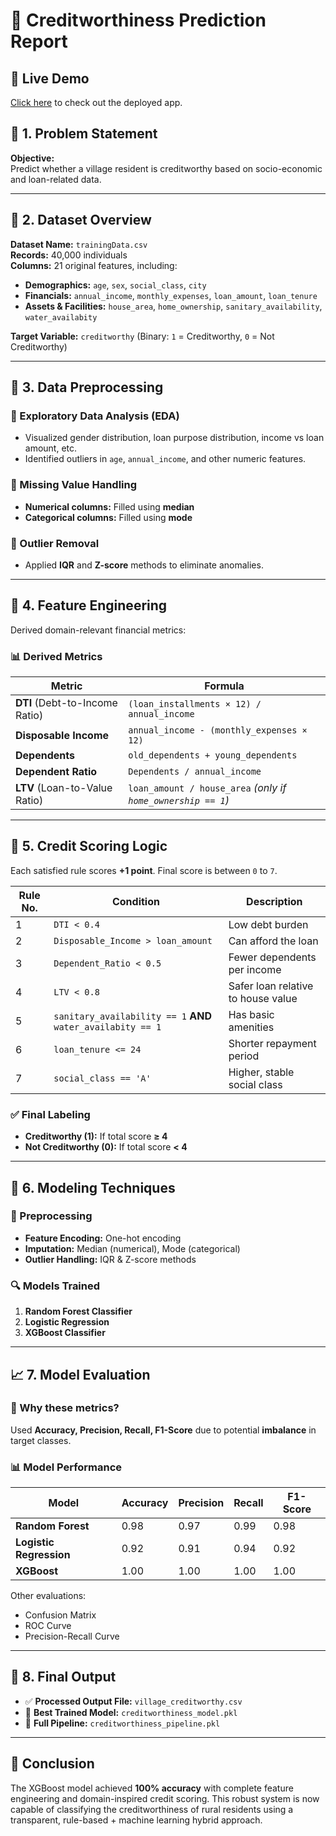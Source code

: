 # 🏦 Creditworthiness Prediction Report

## 🚀 Live Demo
[Click here](https://credit-worthiness.onrender.com) to check out the deployed app.


## 📌 1. Problem Statement
**Objective:**  
Predict whether a village resident is creditworthy based on socio-economic and loan-related data.

---

## 📁 2. Dataset Overview

**Dataset Name:** `trainingData.csv`  
**Records:** 40,000 individuals  
**Columns:** 21 original features, including:

- **Demographics:** `age`, `sex`, `social_class`, `city`
- **Financials:** `annual_income`, `monthly_expenses`, `loan_amount`, `loan_tenure`
- **Assets & Facilities:** `house_area`, `home_ownership`, `sanitary_availability`, `water_availabity`

**Target Variable:** `creditworthy` (Binary: `1` = Creditworthy, `0` = Not Creditworthy)

---

## 🧼 3. Data Preprocessing

### 🧪 Exploratory Data Analysis (EDA)

- Visualized gender distribution, loan purpose distribution, income vs loan amount, etc.
- Identified outliers in `age`, `annual_income`, and other numeric features.

### 🧹 Missing Value Handling

- **Numerical columns:** Filled using **median**
- **Categorical columns:** Filled using **mode**

### 🚫 Outlier Removal

- Applied **IQR** and **Z-score** methods to eliminate anomalies.

---

## 🧮 4. Feature Engineering

Derived domain-relevant financial metrics:

### 📊 Derived Metrics

| Metric | Formula |
|--------|---------|
| **DTI** (Debt-to-Income Ratio) | `(loan_installments × 12) / annual_income` |
| **Disposable Income** | `annual_income - (monthly_expenses × 12)` |
| **Dependents** | `old_dependents + young_dependents` |
| **Dependent Ratio** | `Dependents / annual_income` |
| **LTV** (Loan-to-Value Ratio) | `loan_amount / house_area` *(only if `home_ownership == 1`)* |

---

## 🧠 5. Credit Scoring Logic

Each satisfied rule scores **+1 point**. Final score is between `0` to `7`.

| Rule No. | Condition | Description |
|----------|-----------|-------------|
| 1 | `DTI < 0.4` | Low debt burden |
| 2 | `Disposable_Income > loan_amount` | Can afford the loan |
| 3 | `Dependent_Ratio < 0.5` | Fewer dependents per income |
| 4 | `LTV < 0.8` | Safer loan relative to house value |
| 5 | `sanitary_availability == 1` **AND** `water_availabity == 1` | Has basic amenities |
| 6 | `loan_tenure <= 24` | Shorter repayment period |
| 7 | `social_class == 'A'` | Higher, stable social class |

### ✅ Final Labeling
- **Creditworthy (1):** If total score **≥ 4**
- **Not Creditworthy (0):** If total score **< 4**

---

## 🤖 6. Modeling Techniques

### 🔧 Preprocessing
- **Feature Encoding:** One-hot encoding
- **Imputation:** Median (numerical), Mode (categorical)
- **Outlier Handling:** IQR & Z-score methods

### 🔍 Models Trained

1. **Random Forest Classifier**
2. **Logistic Regression**
3. **XGBoost Classifier**

---

## 📈 7. Model Evaluation

### 🧪 Why these metrics?
Used **Accuracy, Precision, Recall, F1-Score** due to potential **imbalance** in target classes.

### 📊 Model Performance

| Model | Accuracy | Precision | Recall | F1-Score |
|-------|----------|-----------|--------|----------|
| **Random Forest** | 0.98 | 0.97 | 0.99 | 0.98 |
| **Logistic Regression** | 0.92 | 0.91 | 0.94 | 0.92 |
| **XGBoost** | 1.00 | 1.00 | 1.00 | 1.00 |

Other evaluations:
- Confusion Matrix
- ROC Curve
- Precision-Recall Curve

---

## 💾 8. Final Output

- ✅ **Processed Output File:** `village_creditworthy.csv`
- 🧠 **Best Trained Model:** `creditworthiness_model.pkl`
- 🔄 **Full Pipeline:** `creditworthiness_pipeline.pkl`

---

## 🏁 Conclusion

The XGBoost model achieved **100% accuracy** with complete feature engineering and domain-inspired credit scoring. This robust system is now capable of classifying the creditworthiness of rural residents using a transparent, rule-based + machine learning hybrid approach.


